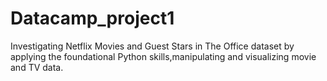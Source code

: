 # Datacamp_project1
Investigating Netflix Movies and Guest Stars in The Office dataset by applying the foundational Python skills,manipulating and visualizing movie and TV data.
